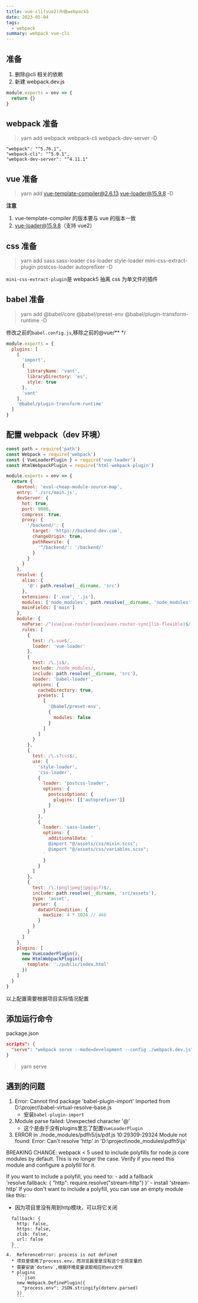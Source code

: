 ```yaml
---
title: vue-cli(vue2)升级webpack5
date: 2023-05-04
tags:
  - webpack
summary: webpack vue-cli
---
```


## 准备

1. 删除@cli 相关的依赖
2. 新建 webpack.dev.js

```js
module.exports = env => {
  return {}
}
```

## webpack 准备

> yarn add webpack webpack-cli webpack-dev-server -D

```
"webpack": "^5.76.1",
"webpack-cli": "^5.0.1",
"webpack-dev-server": "^4.11.1"
```

## vue 准备

> yarn add vue-template-compiler@2.6.13 vue-loader@15.9.8 -D

**注意**

1. vue-template-compiler 的版本要与 vue 的版本一致
2. vue-loader@15.9.8（支持 vue2）

## css 准备

> yarn add sass sass-loader css-loader style-loader mini-css-extract-plugin postcss-loader autoprefixer -D

`mini-css-extract-plugin`是 webpack5 抽离 css 为单文件的插件

## babel 准备

> yarn add @babel/core @babel/preset-env @babel/plugin-transform-runtime -D

修改之前的`babel.config.js`,移除之前的@vue/\*\* \*/

```js
module.exports = {
  plugins: [
    [
      'import',
      {
        libraryName: 'vant',
        libraryDirectory: 'es',
        style: true
      },
      'vant'
    ],
    '@babel/plugin-transform-runtime'
  ]
}
```

## 配置 webpack（dev 环境）

```js
const path = require('path')
const Webpack = require('webpack')
const { VueLoaderPlugin } = require('vue-loader')
const HtmlWebpackPlugin = require('html-webpack-plugin')

module.exports = env => {
  return {
    devtool: 'eval-cheap-module-source-map',
    entry: './src/main.js',
    devServer: {
      hot: true,
      port: 9800,
      compress: true,
      proxy: {
        '/backend/': {
          target: 'https://backend-dev.com',
          changeOrigin: true,
          pathRewrite: {
            '^/backend/': '/backend/'
          }
        }
      }
    },
    resolve: {
      alias: {
        '@': path.resolve(__dirname, 'src')
      },
      extensions: ['.vue', '.js'],
      modules: ['node_modules', path.resolve(__dirname, 'node_modules')],
      mainFields: ['main']
    },
    module: {
      noParse: /^(vue|vue-router|vuex|vuex-router-sync|lib-flexible)$/,
      rules: [
        {
          test: /\.vue$/,
          loader: 'vue-loader'
        },
        {
          test: /\.js$/,
          exclude: /node_modules/,
          include: path.resolve(__dirname, 'src'),
          loader: 'babel-loader',
          options: {
            cacheDirectory: true,
            presets: [
              [
                '@babel/preset-env',
                {
                  modules: false
                }
              ]
            ]
          }
        },
        {
          test: /\.s?css$/,
          use: [
            'style-loader',
            'css-loader',
            {
              loader: 'postcss-loader',
              options: {
                postcssOptions: {
                  plugins: [['autoprefixer']]
                }
              }
            },
            {
              loader: 'sass-loader',
              options: {
                additionalData: `
                @import "@/assets/css/mixin.scss";
                @import "@/assets/css/variables.scss";
              `
              }
            }
          ]
        },
        {
          test: /\.(png|jpeg|jpg|gif)$/,
          include: path.resolve(__dirname, 'src/assets'),
          type: 'asset',
          parser: {
            dataUrlCondition: {
              maxSize: 4 * 1024 // 4kb
            }
          }
        }
      ]
    },
    plugins: [
      new VueLoaderPlugin(),
      new HtmlWebpackPlugin({
        template: './public/index.html'
      })
    ]
  }
}
```

以上配置需要根据项目实际情况配置

## 添加运行命令

package.json

```json
scripts": {
  "serve": "webpack serve --mode=development --config ./webpack.dev.js"
}
```

> yarn serve

## 遇到的问题

1. Error: Cannot find package 'babel-plugin-import' imported from D:\project\babel-virtual-resolve-base.js
    * 安装`babel-plugin-import`
2. Module parse failed: Unexpected character '@' 
    * 这个是由于没有plugins里忘了配置`VueLoaderPlugin`
3. ERROR in ./node_modules/pdfh5/js/pdf.js 10:29309-29324
Module not found: Error: Can't resolve 'http' in 'D:\project\node_modules\pdfh5\js'

BREAKING CHANGE: webpack < 5 used to include polyfills for node.js core modules by default.
This is no longer the case. Verify if you need this module and configure a polyfill for it.

If you want to include a polyfill, you need to:
        - add a fallback 'resolve.fallback: { "http": require.resolve("stream-http") }'
        - install 'stream-http'
If you don't want to include a polyfill, you can use an empty module like this:

  * 因为项目里没有用到http模块，可以将它关闭
  ```
    fallback: {
      http: false,
      https: false,
      zlib: false,
      url: false
    }
    ```
4.  ReferenceError: process is not defined
    * 项目里使用了process.env，而浏览器里是没有这个全局变量的
    * 需要安装`dotenv`,根据环境变量读取相应的env文件
    * plugins
      ```json
      new Webpack.DefinePlugin({
        "process.env": JSON.stringify(dotenv.parsed)
      })
      ```